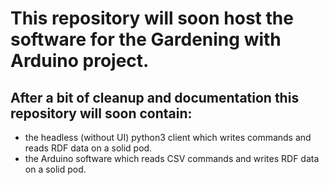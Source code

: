 # This repository will soon host the software for the Gardening with Arduino project.

## After a bit of cleanup and documentation this repository will soon contain:

  * the headless (without UI) python3 client which writes commands and reads RDF data on a solid pod.
  * the Arduino software which reads CSV commands and writes RDF data on a solid pod.


